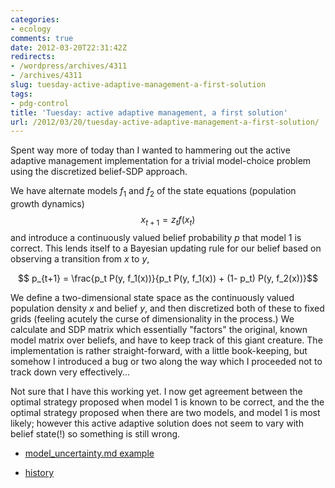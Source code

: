 ```yaml
---
categories:
- ecology
comments: true
date: 2012-03-20T22:31:42Z
redirects:
- /wordpress/archives/4311
- /archives/4311
slug: tuesday-active-adaptive-management-a-first-solution
tags:
- pdg-control
title: 'Tuesday: active adaptive management, a first solution'
url: /2012/03/20/tuesday-active-adaptive-management-a-first-solution/
---
```


Spent way more of today than I wanted to hammering out the active adaptive management implementation for a trivial model-choice problem using the discretized belief-SDP approach.  

We have alternate models $f_1$ and $f_2$ of the state equations (population growth dynamics)
$$ x_{t+1} = z_t f(x_t) $$
and introduce a continuously valued belief probability $p$ that model 1 is correct.  This lends itself to a Bayesian updating rule for our belief based on observing a transition from $x$ to $y$, 

$$ p_{t+1} = \frac{p_t P(y, f_1(x))}{p_t P(y, f_1(x)) + (1- p_t) P(y, f_2(x))}$$

We define a two-dimensional state space as the continuously valued population density $x$ and belief $y$, and then discretized both of these to fixed grids (feeling acutely the curse of dimensionality in the process.) We calculate and SDP matrix which essentially "factors" the original, known model matrix over beliefs, and have to keep track of this giant creature. The implementation is rather straight-forward, with a little book-keeping, but somehow I introduced a bug or two along the way which I proceeded not to track down very effectively... 

Not sure that I have this working yet.  I now get agreement between the optimal strategy proposed when model 1 is known to be correct, and the the optimal strategy proposed when there are two models, and model 1 is most likely; however this active adaptive solution does not seem to vary with belief state(!) so something is still wrong.  




	
  * [model_uncertainty.md example](https://github.com/cboettig/pdg_control/blob/ec5a588a92b02d46931d709f8bce51cd097bf754/inst/examples/model_uncertainty.md)

	
  * [history](https://github.com/cboettig/pdg_control/blob/master/inst/examples/model_uncertainty.md)











